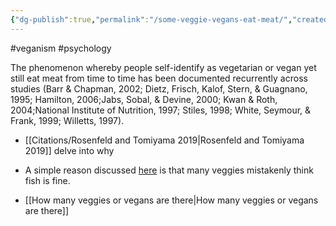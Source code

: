```yaml
---
{"dg-publish":true,"permalink":"/some-veggie-vegans-eat-meat/","created":"2025-10-23T17:42:41.574+01:00","updated":"2025-10-23T18:06:08.603+01:00"}
---
```


#veganism #psychology 

The phenomenon whereby people self-identify as vegetarian or vegan yet still eat meat from time to time has been documented recurrently across studies (Barr & Chapman, 2002; Dietz, Frisch, Kalof, Stern, & Guagnano, 1995; Hamilton, 2006;Jabs, Sobal, & Devine, 2000; Kwan & Roth, 2004;National Institute of Nutrition, 1997; Stiles, 1998; White, Seymour, & Frank, 1999; Willetts, 1997).

- [[Citations/Rosenfeld and Tomiyama 2019\|Rosenfeld and Tomiyama 2019]] delve into why
- A simple reason discussed [here](http://www.criticalanimal.com/2019/07/guest-post-response-to-claim-that-only.html) is that many veggies mistakenly think fish is fine.

- [[How many veggies or vegans are there\|How many veggies or vegans are there]]